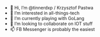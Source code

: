 - 👋 Hi, I’m @tinnerdxp / Krzysztof Pastwa
- 👀 I’m interested in all-things-tech
- 🌱 I’m currently playing with GoLang
- 💞️ I’m looking to collaborate on IOT stuff
- 📫 FB Messenger is probably the easiest

<!---
tinnerdxp/tinnerdxp is a ✨ special ✨ repository because its `README.md` (this file) appears on your GitHub profile.
You can click the Preview link to take a look at your changes.
--->
